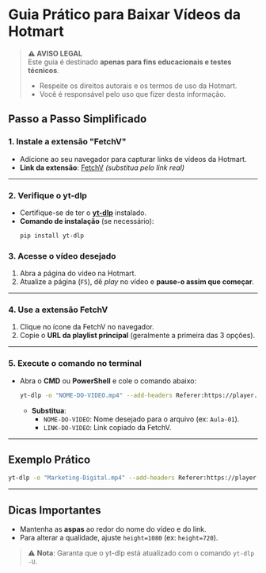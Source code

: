 # Guia Prático para Baixar Vídeos da Hotmart  
> **⚠️ AVISO LEGAL**  
> Este guia é destinado **apenas para fins educacionais e testes técnicos**.  
> - Respeite os direitos autorais e os termos de uso da Hotmart.  
> - Você é responsável pelo uso que fizer desta informação.  

## Passo a Passo Simplificado  

### 1. Instale a extensão "FetchV"  
- Adicione ao seu navegador para capturar links de vídeos da Hotmart.  
- **Link da extensão**: [FetchV](https://fetchv.net) *(substitua pelo link real)*  

---

### 2. Verifique o yt-dlp  
- Certifique-se de ter o **[yt-dlp](https://github.com/yt-dlp/yt-dlp)** instalado.  
- **Comando de instalação** (se necessário):  
  ```bash
  pip install yt-dlp
  ```


### 3. Acesse o vídeo desejado  
1. Abra a página do vídeo na Hotmart.  
2. Atualize a página (`F5`), dê *play* no vídeo e **pause-o assim que começar**.  

---

### 4. Use a extensão FetchV  
1. Clique no ícone da FetchV no navegador.  
2. Copie o **URL da playlist principal** (geralmente a primeira das 3 opções).  

---

### 5. Execute o comando no terminal  
- Abra o **CMD** ou **PowerShell** e cole o comando abaixo:  
  ```bash
  yt-dlp -o "NOME-DO-VIDEO.mp4" --add-headers Referer:https://player.hotmart.com/ --format best[height=1080] "LINK-DO-VIDEO"
  ```  
  - **Substitua**:  
    - `NOME-DO-VIDEO`: Nome desejado para o arquivo (ex: `Aula-01`).  
    - `LINK-DO-VIDEO`: Link copiado da FetchV.  

---

## Exemplo Prático  
```bash
yt-dlp -o "Marketing-Digital.mp4" --add-headers Referer:https://player.hotmart.com/ --format best[height=1080] "https://exemplo.com/playlist_principal"
```

---

## Dicas Importantes  
- Mantenha as **aspas** ao redor do nome do vídeo e do link.  
- Para alterar a qualidade, ajuste `height=1080` (ex: `height=720`).  

> ⚠️ **Nota**: Garanta que o yt-dlp está atualizado com o comando `yt-dlp -U`.  
